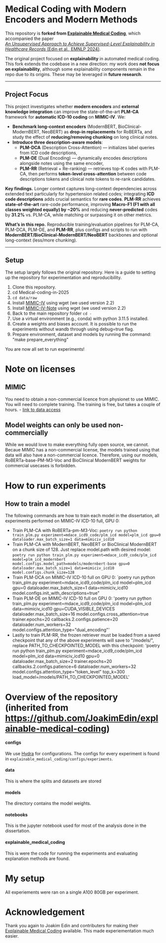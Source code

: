 # Medical Coding with Modern Encoders and Modern Methods

This repository is **forked from [Explainable Medical Coding](https://github.com/JoakimEdin/explainable-medical-coding)**, which accompanied the paper  
[*An Unsupervised Approach to Achieve Supervised-Level Explainability in Healthcare Records* (Edin et al., EMNLP 2024)](https://aclanthology.org/2024.emnlp-main.280/).

The original project focused on **explainability** in automated medical coding.  
This fork extends the codebase in a new direction: my work does **not focus on explainability**, although some explainability components remain in the repo due to its origins. These may be leveraged in **future research**.

---

## Project Focus

This project investigates whether **modern encoders** and **external knowledge integration** can improve the state-of-the-art **PLM-CA** framework for **automatic ICD-10 coding** on **MIMIC-IV**. We:

- **Benchmark long-context encoders** (ModernBERT, BioClinical-ModernBERT, NeoBERT) as **drop-in replacements** for RoBERTa, and study the effect of **reducing/removing chunking** on long clinical notes.
- **Introduce three description-aware models**:
  - **PLM-DCA** (Description Cross-Attention) — initializes label queries from ICD code descriptions,
  - **PLM-DE** (Dual Encoding) — dynamically encodes descriptions alongside notes using the same encoder,
  - **PLM-RR** (Retrieval + Re-ranking) — retrieves top-K codes with PLM-CA, then performs **token-level cross-attention** between code descriptions tokens and clinical note tokens to re-rank candidates.

**Key findings.** Longer context captures long-context dependencies across extended text particularly for hypertension related codes; integrating **ICD code descriptions** adds crucial semantics for **rare codes**. **PLM-RR** achieves **state-of-the-art** rare-code performance, improving **Macro-F1 (F1 with all classes weighted equally) by ~20%** and reducing **never-predicted** codes by **31.2%** vs. PLM-CA, while matching or surpassing it on other metrics.

**What’s in this repo.** Reproducible training/evaluation pipelines for PLM-CA, PLM-DCA, PLM-DE, and **PLM-RR**, plus configs and scripts to run with **ModernBERT/BioClinical-ModernBERT/NeoBERT** backbones and optional long-context (less/more chunking).


---

## Setup

The setup largely follows the original repository. Here is a guide to setting up the repository for experimentation and reproducibility.
1. Clone this repository.
2. cd Medical-coding-in-2025
3. `cd data/raw`
4. Install [MIMIC-IV](https://physionet.org/content/mimiciv/2.2/) using wget (we used version 2.2)
5. Install [MIMIC-IV-Note](https://physionet.org/content/mimic-iv-note/2.2/) using wget (we used version 2.2)
7. Back to the main repository folder `cd -`
8. Use a virtual environment (e.g., conda) with python 3.11.5 installed.
9. Create a weights and biases account. It is possible to run the experiments without wandb through using debug=true flag.
10. Prepare environment, dataset and models by running the command: "make prepare_everything"

You are now all set to run experiments!

# Note on licenses

## MIMIC
You need to obtain a non-commercial licence from physionet to use MIMIC. You will need to complete training. The training is free, but takes a couple of hours. - [link to data access](https://physionet.org/content/mimiciv/2.2/)

## Model weights can only be used non-commercially
While we would love to make everything fully open source, we cannot. Becaue MIMIC has a non-commercial license, the models trained using that data will also have a non-commercial licence. Therefore, using our models, RoBERTa-base-PM-M3-Voc and BioClinical ModernBERT weights for commercial usecases is forbidden.

# How to run experiments
## How to train a model
The following commands are how to train each model in the dissertation, all experiments performed on MIMIC-IV ICD-10 full, GPU 0:
   * Train PLM-CA with RoBERTa-pm-M3-Voc: `poetry run python train_plm.py experiment=mdace_icd9_code/plm_icd model=plm_icd gpu=0 dataloader.max_batch_size=1 data=mimiciv_icd10`
   * Train PLM-CA with ModernBERT, NeoBERT or BioClinical ModernBERT on a chunk size of 128. Just replace model.path with desired model: `poetry run python train_plm.py experiment=mdace_icd9_code/plm_icd model=plm_icd_modernbert model.configs.model_path=models/modernbert-base gpu=0 dataloader.max_batch_size=1 data=mimiciv_icd10 model.configs.chunk_size=128`
   * Train PLM-DCA on MIMIC-IV ICD-10 full on GPU 0: `poetry run python train_plm.py experiment=mdace_icd9_code/plm_icd model=plm_icd gpu=0 dataloader.max_batch_size=1 data=mimiciv_icd10 model.configs.init_with_descriptions=true"
   * Train PLM-DE on MIMIC-IV ICD-10 full on GPU 0: 'poetry run python train_plm.py experiment=mdace_icd9_code/plm_icd model=plm_icd data=mimiciv_icd10 gpu=CUDA_VISIBLE_DEVICES dataloader.max_batch_size=16 model.configs.cross_attention=true trainer.epochs=20 callbacks.2.configs.patience=20 dataloader.num_workers=32 model.configs.attention_type="dual_encoding"'
   * Lastly to train PLM-RR, the frozen retriever must be loaded from a saved checkpoint that any of the above experiments will save to "/models/", replace PATH_TO_CHECKPOINTED_MODEL with this checkpoint: 'poetry run python train_plm.py experiment=mdace_icd9_code/plm_icd model=plm_icd data=mimiciv_icd10 gpu=0 dataloader.max_batch_size=2 trainer.epochs=20 callbacks.2.configs.patience=6 dataloader.num_workers=32 model.configs.attention_type="token_level" top_k=300 load_model=/models/PATH_TO_CHECKPOINTED_MODEL'

# Overview of the repository (inherited from https://github.com/JoakimEdin/explainable-medical-coding)
#### configs
We use [Hydra](https://hydra.cc/docs/intro/) for configurations. The configs for every experiment is found in `explainable_medical_coding/configs/experiments`.

#### data
This is where the splits and datasets are stored

#### models
The directory contains the model weights.

#### notebooks
This is the jupyter notebook used for most of the analysis done in the dissertation.

#### explainable_medical_coding
This is were the code for running the experiments and evaluating explanation methods are found.

# My setup
All experiements were ran on a single A100 80GB per experiment.

# Acknowledgement
Thank you again to Joakim Edin and contributers for making their [Explainable Medical Coding](https://github.com/JoakimEdin/explainable-medical-coding) available. This made experiementation much easier.
